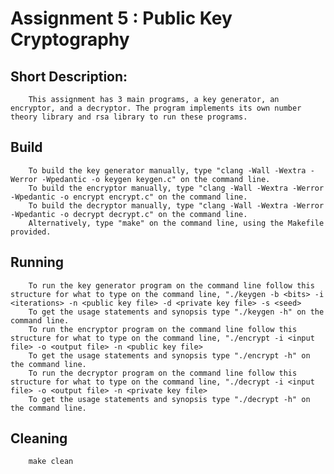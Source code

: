 # Assignment 5 : Public Key Cryptography

## Short Description: 
        This assignment has 3 main programs, a key generator, an encryptor, and a decryptor. The program implements its own number theory library and rsa library to run these programs.

## Build 
        To build the key generator manually, type "clang -Wall -Wextra -Werror -Wpedantic -o keygen keygen.c" on the command line.
        To build the encryptor manually, type "clang -Wall -Wextra -Werror -Wpedantic -o encrypt encrypt.c" on the command line.
        To build the decryptor manually, type "clang -Wall -Wextra -Werror -Wpedantic -o decrypt decrypt.c" on the command line.
        Alternatively, type "make" on the command line, using the Makefile provided.

## Running 
        To run the key generator program on the command line follow this structure for what to type on the command line, "./keygen -b <bits> -i <iterations> -n <public key file> -d <private key file> -s <seed>
        To get the usage statements and synopsis type "./keygen -h" on the command line.
        To run the encryptor program on the command line follow this structure for what to type on the command line, "./encrypt -i <input file> -o <output file> -n <public key file>
        To get the usage statements and synopsis type "./encrypt -h" on the command line.
        To run the decryptor program on the command line follow this structure for what to type on the command line, "./decrypt -i <input file> -o <output file> -n <private key file>
        To get the usage statements and synopsis type "./decrypt -h" on the command line.

## Cleaning 
        make clean
